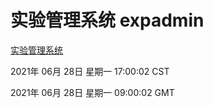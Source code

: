 # 实验管理系统 expadmin
[实验管理系统](http://59.174.26.185:56808/expadmin-782313d2-e1b1-4ea7-932e-3a55e6a1a4d0/)

2021年 06月 28日 星期一 17:00:02 CST

2021年 06月 28日 星期一 09:00:02 GMT
